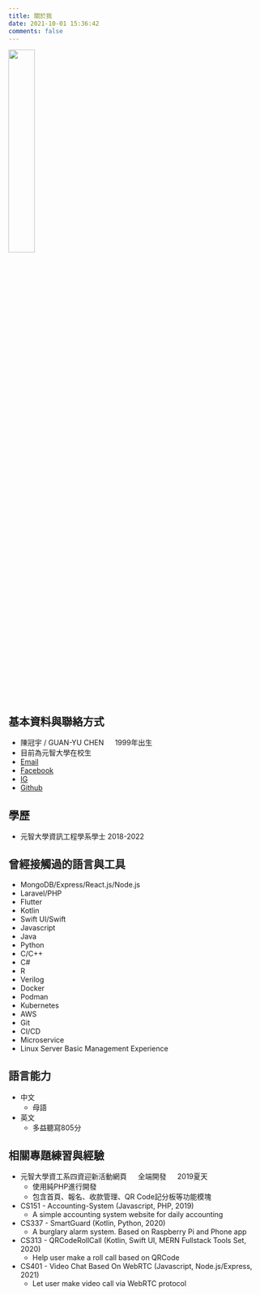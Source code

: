 ```yaml
---
title: 關於我
date: 2021-10-01 15:36:42
comments: false
---
```


<img src="https://guanyu.dev/images/avatar.jpg" width="32%" style="margin-bottom: 30px">

## 基本資料與聯絡方式
- 陳冠宇 / GUAN-YU CHEN &emsp; 1999年出生
- 目前為元智大學在校生
- [Email](mailto://areschentw@outlook.com)
- [Facebook](https://www.facebook.com/areschentw)
- [IG](https://www.instagram.com/areschentw/)
- [Github](https://github.com/ares30841167)

## 學歷
- 元智大學資訊工程學系學士 2018-2022

## 曾經接觸過的語言與工具
- MongoDB/Express/React.js/Node.js
- Laravel/PHP
- Flutter
- Kotlin
- Swift UI/Swift
- Javascript
- Java
- Python
- C/C++
- C#
- R
- Verilog
- Docker
- Podman
- Kubernetes
- AWS
- Git
- CI/CD
- Microservice
- Linux Server Basic Management Experience

## 語言能力
- 中文
  - 母語
- 英文
  - 多益聽寫805分

## 相關專題練習與經驗
- 元智大學資工系四資迎新活動網頁 &emsp; 全端開發 &emsp; 2019夏天
  - 使用純PHP進行開發
  - 包含首頁、報名、收款管理、QR Code記分板等功能模塊
- CS151 - Accounting-System (Javascript, PHP, 2019)
  - A simple accounting system website for daily accounting
- CS337 - SmartGuard (Kotlin, Python, 2020)
  - A burglary alarm system. Based on Raspberry Pi and Phone app
- CS313 - QRCodeRollCall (Kotlin, Swift UI, MERN Fullstack Tools Set, 2020)
  - Help user make a roll call based on QRCode 
- CS401 - Video Chat Based On WebRTC (Javascript, Node.js/Express, 2021)
  - Let user make video call via WebRTC protocol